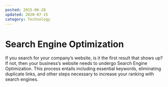 ```yaml
---
posted: 2015-06-28
updated: 2020-07-15
category: Technology
---
```

# Search Engine Optimization

If you search for your company’s website, is it the first result that shows up?  If not, then your business’s website needs to undergo Search Engine Optimization.  This process entails including essential keywords, eliminating duplicate links, and other steps necessary to increase your ranking with search engines.  


